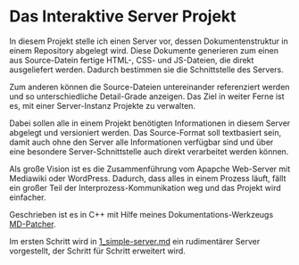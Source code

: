 # Das Interaktive Server Projekt

In diesem Projekt stelle ich einen Server vor, dessen Dokumentenstruktur
in einem Repository abgelegt wird. Diese Dokumente generieren zum einen aus
Source-Datein fertige HTML-, CSS- und JS-Dateien, die direkt ausgeliefert
werden. Dadurch bestimmen sie die Schnittstelle des Servers.

Zum anderen können die Source-Dateien untereinander referenziert werden und
so unterschiedliche Detail-Grade anzeigen. Das Ziel in weiter Ferne ist es,
mit einer Server-Instanz Projekte zu verwalten.

Dabei sollen alle in einem Projekt benötigten Informationen in diesem Server
abgelegt und versioniert werden. Das Source-Format soll textbasiert sein,
damit auch ohne den Server alle Informationen verfügbar sind und über eine
besondere Server-Schnittstelle auch direkt verarbeitet werden können.

Als große Vision ist es die Zusammenführung vom Apapche Web-Server mit
Mediawiki oder WordPress. Dadurch, dass alles in einem Prozess läuft, fällt
ein großer Teil der Interprozess-Kommunikation weg und das Projekt wird
einfacher.

Geschrieben ist es in C++ mit Hilfe meines Dokumentations-Werkzeugs
[MD-Patcher](https://github.com/itmm/md-patcher).

Im ersten Schritt wird in [1_simple-server.md](./1_simple-server.md) ein
rudimentärer Server vorgestellt, der Schritt für Schritt erweitert wird.

